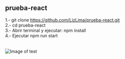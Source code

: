 ## prueba-react
1.- git clone https://github.com/LizLima/prueba-react.git <br/>
2.- cd prueba-react <br/>
3.- Abrir terminal y ejecutar:  npm install <br/>
4.- Ejecutar npm run start <br/>
 <br/>
  <br/>
![Image of test](https:.png)

